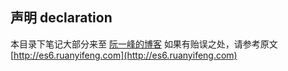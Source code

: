 ## 声明 declaration
本目录下笔记大部分来至 [阮一峰的博客](http://es6.ruanyifeng.com) 
如果有贻误之处，请参考原文[http://es6.ruanyifeng.com](http://es6.ruanyifeng.com)
